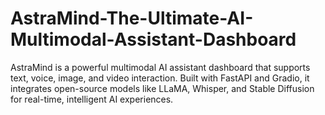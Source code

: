 # AstraMind-The-Ultimate-AI-Multimodal-Assistant-Dashboard
AstraMind is a powerful multimodal AI assistant dashboard that supports text, voice, image, and video interaction. Built with FastAPI and Gradio, it integrates open-source models like LLaMA, Whisper, and Stable Diffusion for real-time, intelligent AI experiences.
